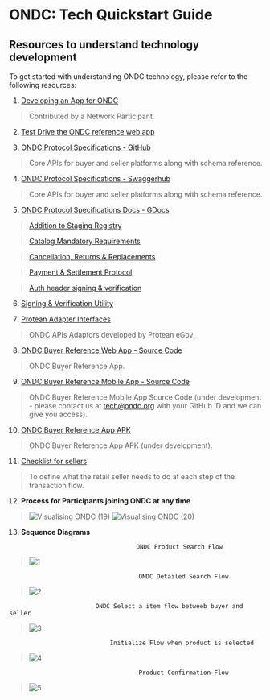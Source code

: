 # ONDC: Tech Quickstart Guide

## Resources to understand technology development

To get started with understanding ONDC technology, please refer to the following resources:

1. [Developing an App for ONDC](https://docs.google.com/presentation/d/1OYVDmy58wB6jDvSJaxVfc5JwRG5rYMtmhqt7oG9Cp0Y/edit#slide=id.g10a40235bd9_0_49)

> Contributed by a Network Participant.

2. [Test Drive the ONDC reference web app](https://buyer-app.ondc.org)

3. [ONDC Protocol Specifications - GitHub](https://github.com/ONDC-Official/ONDC-Protocol-Specs)	

> Core APIs for buyer and seller platforms along with schema reference.

4. [ONDC Protocol Specifications - Swaggerhub](https://app.swaggerhub.com/organizations/ONDC)

> Core APIs for buyer and seller platforms along with schema reference.

5. [ONDC Protocol Specifications Docs - GDocs](https://drive.google.com/drive/folders/1Bpa_-HbTm4ypWNIjlXKLq52-vaw_8sdv)

> [Addition to Staging Registry](https://docs.google.com/document/d/1HnOeTBWvYXO8kjAEHSrR6W8XICsPfKGIT6B_IhmvVV0/edit)

> [Catalog Mandatory Requirements](https://docs.google.com/spreadsheets/d/1BNPOgcJzKglZzj1bpx-KkjvWBpH-R50AXbdC1AKJm1g/edit#gid=0)

> [Cancellation, Returns & Replacements](https://docs.google.com/document/d/1M-lZSduYMFKIk1V6d8QLt-j-16-rVzYVdPn0pmbkclk/edit)

> [Payment & Settlement Protocol](https://docs.google.com/document/d/1iqLdayk488ekEzKrEs-yn6gVrevbxBkILBe5j4oIxMY/edit)

> [Auth header signing & verification](https://docs.google.com/document/d/1-xECuAHxzpfF8FEZw9iN3vT7D3i6yDDB1u2dEApAjPA/edit)

6. [Signing & Verification Utility](https://github.com/ONDC-Official/Pre-production/tree/main/signing_and_verification)

7.  [Protean Adapter Interfaces](https://github.com/NSDL-e-Governance/ondc_adaptor)

> ONDC APIs Adaptors developed by Protean eGov.

8. [ONDC Buyer Reference Web App - Source Code](https://github.com/ONDC-Official/biap-client-node-js)

> ONDC Buyer Reference App.

9. [ONDC Buyer Reference Mobile App - Source Code](https://github.com/ONDC-Official/ONDC-Mobile-Buyer-App-Private)

> ONDC Buyer Reference Mobile App Source Code (under development - please contact us at tech@ondc.org with your GitHub ID and we can give you access).

10. [ONDC Buyer Reference App APK](https://github.com/ONDC-Official/ONDC-Reference-Apps-Mobile/tree/main/BuyerApp/apk)

> ONDC Buyer Reference App APK (under development).

11. [Checklist for sellers](https://docs.google.com/document/d/1m2V3GR6UIjJK65u4JW1r35cihy7lFmuBe8_cv66mVU8/edit#)

> To define what the retail seller needs to do at each step of the transaction flow.

12. **Process for Participants joining ONDC at any time**

> ![Visualising ONDC (19)](https://user-images.githubusercontent.com/95357304/156694718-3d86822e-bf42-4b1d-be73-680235c965d2.jpg)
>![Visualising ONDC (20)](https://user-images.githubusercontent.com/95357304/156694766-00570ec9-3ae4-41dd-86e4-e91de7247188.jpg)



13. **Sequence Diagrams**

                                        ONDC Product Search Flow
>![1](https://user-images.githubusercontent.com/95357304/179464543-932fde3e-5358-4d9e-a075-dc7da723f5ff.png)

                                        ONDC Detailed Search Flow

>![2](https://user-images.githubusercontent.com/95357304/179464579-bfa898a8-e641-47d0-bbbc-abbdfc3e3162.png)

                            ONDC Select a item flow betweeb buyer and seller

>![3](https://user-images.githubusercontent.com/95357304/179464600-4781f7e5-40cd-4033-82d3-c1b619d7baa6.png)

                                Initialize Flow when product is selected

>![4](https://user-images.githubusercontent.com/95357304/179464932-0393a512-8a11-4aed-8035-1750d0129b23.png)

                                        Product Confirmation Flow

>![5](https://user-images.githubusercontent.com/95357304/179465248-feee5a91-3089-48b4-acf5-ed54d98e2652.png)




